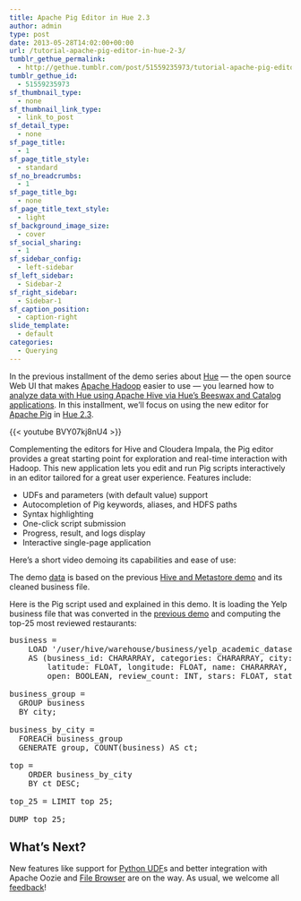 ```yaml
---
title: Apache Pig Editor in Hue 2.3
author: admin
type: post
date: 2013-05-28T14:02:00+00:00
url: /tutorial-apache-pig-editor-in-hue-2-3/
tumblr_gethue_permalink:
  - http://gethue.tumblr.com/post/51559235973/tutorial-apache-pig-editor-in-hue-2-3
tumblr_gethue_id:
  - 51559235973
sf_thumbnail_type:
  - none
sf_thumbnail_link_type:
  - link_to_post
sf_detail_type:
  - none
sf_page_title:
  - 1
sf_page_title_style:
  - standard
sf_no_breadcrumbs:
  - 1
sf_page_title_bg:
  - none
sf_page_title_text_style:
  - light
sf_background_image_size:
  - cover
sf_social_sharing:
  - 1
sf_sidebar_config:
  - left-sidebar
sf_left_sidebar:
  - Sidebar-2
sf_right_sidebar:
  - Sidebar-1
sf_caption_position:
  - caption-right
slide_template:
  - default
categories:
  - Querying
---
```


In the previous installment of the demo series about [Hue][1] — the open source Web UI that makes [Apache Hadoop][2] easier to use — you learned how to [analyze data with Hue using Apache Hive via Hue’s Beeswax and Catalog applications][3]. In this installment, we’ll focus on using the new editor for [Apache Pig][4] in [Hue 2.3][5].

{{< youtube BVY07kj8nU4 >}}

Complementing the editors for Hive and Cloudera Impala, the Pig editor provides a great starting point for exploration and real-time interaction with Hadoop. This new application lets you edit and run Pig scripts interactively in an editor tailored for a great user experience. Features include:

- UDFs and parameters (with default value) support
- Autocompletion of Pig keywords, aliases, and HDFS paths
- Syntax highlighting
- One-click script submission
- Progress, result, and logs display
- Interactive single-page application

Here’s a short video demoing its capabilities and ease of use:

The demo [data][6] is based on the previous [Hive and Metastore demo][7] and its cleaned business file.

Here is the Pig script used and explained in this demo. It is loading the Yelp business file that was converted in the [previous demo][3] and computing the top-25 most reviewed restaurants:

<pre class="code">business =
	LOAD '/user/hive/warehouse/business/yelp_academic_dataset_business_clean.json'
	AS (business_id: CHARARRAY, categories: CHARARRAY, city: CHARARRAY, full_address: CHARARRAY,
    	latitude: FLOAT, longitude: FLOAT, name: CHARARRAY, neighborhoods: CHARARRAY,
    	open: BOOLEAN, review_count: INT, stars: FLOAT, state: CHARARRAY, type: CHARARRAY);

business_group =
  GROUP business
  BY city;

business_by_city =
  FOREACH business_group
  GENERATE group, COUNT(business) AS ct;

top =
	ORDER business_by_city
	BY ct DESC;

top_25 = LIMIT top 25;

DUMP top_25;</pre>

## What’s Next?

New features like support for [Python UDF][8]s and better integration with Apache Oozie and [File Browser][9] are on the way. As usual, we welcome all [feedback][10]!

[1]: http://cloudera.github.com/hue/
[2]: http://hadoop.apache.org/
[3]: http://blog.cloudera.com/blog/2013/04/demo-analyzing-data-with-hue-and-hive/
[4]: http://pig.apache.org/
[5]: http://cloudera.github.io/hue/docs-2.3.0/release-notes/release-notes-2.3.0.html
[6]: https://github.com/romainr/yelp-data-analysis#yelp-data-analysis-with-hue
[7]: http://blog.cloudera.com/2013/04/demo-analyzing-data-with-hue-and-hive/
[8]: https://issues.cloudera.org/browse/HUE-1136
[9]: http://blog.cloudera.com/2013/04/demo-hdfs-file-operations-made-easy-with-hue/
[10]: http://groups.google.com/a/cloudera.org/group/hue-user
